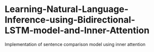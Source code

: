 # Learning-Natural-Language-Inference-using-Bidirectional-LSTM-model-and-Inner-Attention
Implementation of sentence comparison model using inner attention
